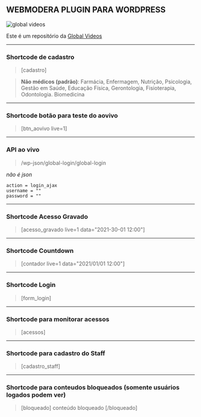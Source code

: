 ## WEBMODERA PLUGIN PARA WORDPRESS

![global videos](https://www.globalvideos.com.br/wp-content/uploads/2015/08/global_logo_web_transparente-e1439243390827.png)

Este é um repositório da [Global Videos](https://www.globalvideos.com.br)

---

### Shortcode de cadastro

> [cadastro]

> **Não médicos (padrão)**:
> Farmácia, Enfermagem, Nutrição, Psicologia, Gestão em Saúde, Educação Física, Gerontologia, Fisioterapia, Odontologia. Biomedicina

---

### Shortcode botão para teste do aovivo

> [btn_aovivo live=1]

---

### API ao vivo

> /wp-json/global-login/global-login

_não é json_

```
action = login_ajax
username = ""
password = ""
```

---

### Shortcode Acesso Gravado

> [acesso_gravado live=1 data="2021-30-01 12:00"]

---

### Shortcode Countdown

> [contador live=1 data="2021/01/01 12:00"]

---

### Shortcode Login

> [form_login]

---

### Shortcode para monitorar acessos

> [acessos]

---

### Shortcode para cadastro do Staff

> [cadastro_staff]

---

### Shortcode para conteudos bloqueados (somente usuários logados podem ver)

> [bloqueado]
> conteúdo bloqueado
> [/bloqueado]